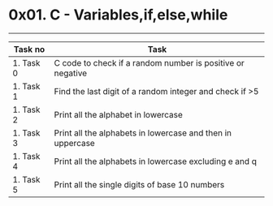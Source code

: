# 0x01. C - Variables,if,else,while
___
Task no		|Task		|
----------------|---------------|
1. Task 0	|C code to check if a random number is positive or negative|
1. Task 1	|Find the last digit of a random integer and check if >5|
1. Task 2	|Print all the alphabet in lowercase|
1. Task 3	|Print all the alphabets in lowercase and then in uppercase|
1. Task 4	|Print all the alphabets in lowercase excluding e and q|
1. Task 5	|Print all the single digits of base 10 numbers|
